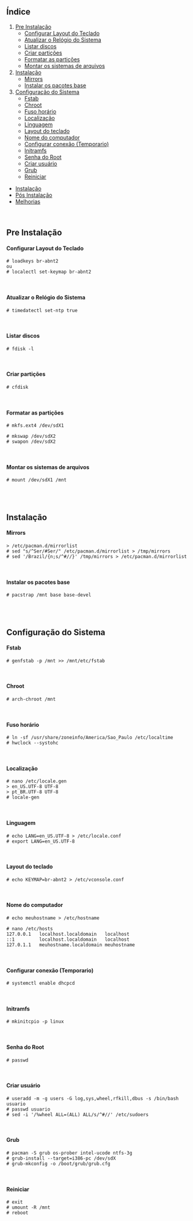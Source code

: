 ## Índice

1. [Pre Instalação](#pre-instalação)
    - [Configurar Layout do Teclado](#configurar-layout-do-teclado)
    - [Atualizar o Relógio do Sistema](#atualizar-o-relógio-do-sistema)
    - [Listar discos](#listar-discos)
    - [Criar partições](#criar-partições)
    - [Formatar as partições](#formatar-as-partições)
    - [Montar os sistemas de arquivos](#montar-os-sistemas-de-arquivos)
2. [Instalação](#instalação)
    - [Mirrors](#mirrors)
    - [Instalar os pacotes base](#instalar-os-pacotes-base)
3. [Configuração do Sistema](#configuração-do-sistema) 
    - [Fstab](#fstab)
    - [Chroot](#chroot)
    - [Fuso horário](#fuso-horário)
    - [Localização](#localização)
    - [Linguagem](#linguagem)
    - [Layout do teclado](#layout-do-teclado)
    - [Nome do computador](#nome-do-computador)
    - [Configurar conexão (Temporario)](#configurar-conexão-temporario)
    - [Initramfs](#initramfs)
    - [Senha do Root](#senha-do-root)
    - [Criar usuário](#criar-usuário)
    - [Grub](#grub)
    - [Reiniciar](#reiniciar)


- [Instalação](https://github.com/dancp/arch-anotations/blob/master/arch-install.md)
- [Pós Instalação](https://github.com/dancp/arch-anotations/blob/master/arch-post-install.md)
- [Melhorias](https://github.com/dancp/arch-annotations/blob/master/tweaks.md)
<br>

## Pre Instalação

#### Configurar Layout do Teclado

    # loadkeys br-abnt2
    ou
    # localectl set-keymap br-abnt2
<br>

#### Atualizar o Relógio do Sistema

    # timedatectl set-ntp true
<br>

#### Listar discos

    # fdisk -l
<br>

#### Criar partições

    # cfdisk
<br>

#### Formatar as partições

    # mkfs.ext4 /dev/sdX1
    
    # mkswap /dev/sdX2
    # swapon /dev/sdX2
<br>

#### Montar os sistemas de arquivos

    # mount /dev/sdX1 /mnt

<br><br>

## Instalação

#### Mirrors

    > /etc/pacman.d/mirrorlist
    # sed "s/^Ser/#Ser/" /etc/pacman.d/mirrorlist > /tmp/mirrors
    # sed '/Brazil/{n;s/^#//}' /tmp/mirrors > /etc/pacman.d/mirrorlist
<br>

#### Instalar os pacotes base

    # pacstrap /mnt base base-devel

<br><br>

## Configuração do Sistema

#### Fstab

    # genfstab -p /mnt >> /mnt/etc/fstab
<br>

#### Chroot

    # arch-chroot /mnt
<br>

#### Fuso horário

    # ln -sf /usr/share/zoneinfo/America/Sao_Paulo /etc/localtime
    # hwclock --systohc
<br>

#### Localização

    # nano /etc/locale.gen
    > en_US.UTF-8 UTF-8
    > pt_BR.UTF-8 UTF-8
    # locale-gen
<br>
  
#### Linguagem

    # echo LANG=en_US.UTF-8 > /etc/locale.conf
    # export LANG=en_US.UTF-8 
<br>

#### Layout do teclado

    # echo KEYMAP=br-abnt2 > /etc/vconsole.conf
<br>

#### Nome do computador

    # echo meuhostname > /etc/hostname
    
    # nano /etc/hosts
    127.0.0.1   localhost.localdomain   localhost
    ::1         localhost.localdomain   localhost
    127.0.1.1   meuhostname.localdomain meuhostname
<br>

#### Configurar conexão (Temporario)

    # systemctl enable dhcpcd
<br>

#### Initramfs

    # mkinitcpio -p linux
<br>

#### Senha do Root

    # passwd
<br>

#### Criar usuário

    # useradd -m -g users -G log,sys,wheel,rfkill,dbus -s /bin/bash usuario
    # passwd usuario
    # sed -i '/%wheel ALL=(ALL) ALL/s/^#//' /etc/sudoers
<br>

#### Grub

    # pacman -S grub os-prober intel-ucode ntfs-3g
    # grub-install --target=i386-pc /dev/sdX
    # grub-mkconfig -o /boot/grub/grub.cfg
<br>

#### Reiniciar

    # exit
    # umount -R /mnt
    # reboot
